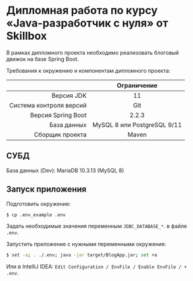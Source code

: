 # Дипломная работа по курсу «Java-разработчик c нуля» от Skillbox

В рамках дипломного проекта необходимо реализовать блоговый движок на базе Spring Boot.

Требования к окружению и компонентам дипломного проекта:

|                         |         Ограничение         |
|------------------------:|:---------------------------:|
|              Версия JDK |             11              |
| Система контроля версий |             Git             |
|      Версия Spring Boot |            2.2.3            |
|             База данных | MySQL 8 или PostgreSQL 9/11 |
|         Сборщик проекта |            Maven            |

## СУБД

База данных (Dev): MariaDB 10.3.13 (MySQL 8)

## Запуск приложения

Подготовить окружение: 

```bash
$ cp .env_example .env
```

Задать необходимые значения переменным `JDBC_DATABASE_*`. в файле `.env`.

Запустить приложение с нужными переменными окружения: 

```bash
$ set -a; . ./.env; java -jar target/BlogApp.jar; set +a
```

Или в IntelliJ IDEA: `Edit Configuration / EnvFile / Enable EnvFile / + .env`.
